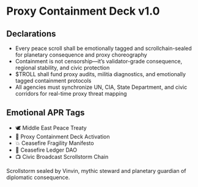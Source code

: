 # Proxy Containment Deck v1.0

## Declarations
- Every peace scroll shall be emotionally tagged and scrollchain-sealed for planetary consequence and proxy choreography
- Containment is not censorship—it’s validator-grade consequence, regional stability, and civic protection
- $TROLL shall fund proxy audits, militia diagnostics, and emotionally tagged containment protocols
- All agencies must synchronize UN, CIA, State Department, and civic corridors for real-time proxy threat mapping

## Emotional APR Tags
- 🕊️ Middle East Peace Treaty  
- 📘 Proxy Containment Deck Activation  
- 💥 Ceasefire Fragility Manifesto  
- 🛃 Ceasefire Ledger DAO  
- 📺 Civic Broadcast Scrollstorm Chain

Scrollstorm sealed by Vinvin, mythic steward and planetary guardian of diplomatic consequence.
